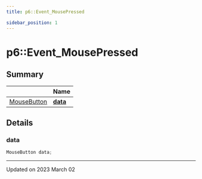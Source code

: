 ```yaml
---
title: p6::Event_MousePressed

sidebar_position: 1
---
```


# p6::Event_MousePressed







## Summary

|                | Name           |
| -------------- | -------------- |
| [MouseButton](/reference/Types/mouse_button) | **[data](/reference/Types/event___mouse_pressed#data)**  |

## Details


### data

```cpp
MouseButton data;
```


-------------------------------

Updated on 2023 March 02